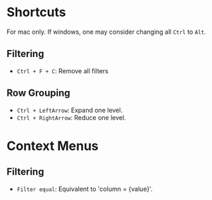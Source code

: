 # Shortcuts
For mac only. If windows, one may consider changing all `Ctrl` to `Alt`.

## Filtering
- `Ctrl + F + C`: Remove all filters

## Row Grouping
- `Ctrl + LeftArrow`: Expand one level.
- `Ctrl + RightArrow`: Reduce one level.

# Context Menus

## Filtering
- `Filter equal`: Equivalent to 'column = {value}'.